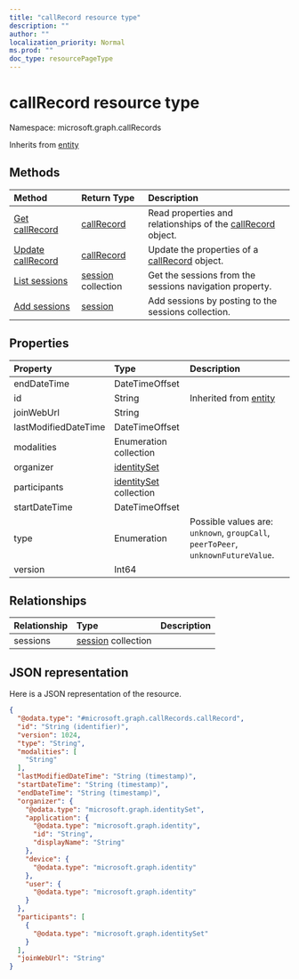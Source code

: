 ```yaml
---
title: "callRecord resource type"
description: ""
author: ""
localization_priority: Normal
ms.prod: ""
doc_type: resourcePageType
---
```


# callRecord resource type


Namespace: microsoft.graph.callRecords




Inherits from [entity](../resources/entity.md)

## Methods
|Method|Return Type|Description|
|:---|:---|:---|
|[Get callRecord](../api/callrecords-callrecord-get.md)|[callRecord](../resources/callrecords-callrecord.md)|Read properties and relationships of the [callRecord](../resources/callrecords-callrecord.md) object.|
|[Update callRecord](../api/callrecords-callrecord-update.md)|[callRecord](../resources/callrecords-callrecord.md)|Update the properties of a [callRecord](../resources/callrecords-callrecord.md) object.|
|[List sessions](../api/callrecords-callrecord-list-sessions.md)|[session](../resources/callrecords-session.md) collection|Get the sessions from the sessions navigation property.|
|[Add sessions](../api/callrecords-callrecord-post-sessions.md)|[session](../resources/callrecords-session.md)|Add sessions by posting to the sessions collection.|

## Properties
|Property|Type|Description|
|:---|:---|:---|
|endDateTime|DateTimeOffset||
|id|String| Inherited from [entity](../resources/callrecords-entity.md)|
|joinWebUrl|String||
|lastModifiedDateTime|DateTimeOffset||
|modalities|Enumeration collection||
|organizer|[identitySet](../resources/callrecords-identityset.md)||
|participants|[identitySet](../resources/callrecords-identityset.md) collection||
|startDateTime|DateTimeOffset||
|type|Enumeration| Possible values are: `unknown`, `groupCall`, `peerToPeer`, `unknownFutureValue`.|
|version|Int64||

## Relationships
|Relationship|Type|Description|
|:---|:---|:---|
|sessions|[session](../resources/callrecords-session.md) collection||

## JSON representation
Here is a JSON representation of the resource.
<!-- {
  "blockType": "resource",
  "keyProperty": "id",
  "@odata.type": "microsoft.graph.callRecords.callRecord",
  "baseType": "microsoft.graph.entity",
  "openType": false
}
-->
``` json
{
  "@odata.type": "#microsoft.graph.callRecords.callRecord",
  "id": "String (identifier)",
  "version": 1024,
  "type": "String",
  "modalities": [
    "String"
  ],
  "lastModifiedDateTime": "String (timestamp)",
  "startDateTime": "String (timestamp)",
  "endDateTime": "String (timestamp)",
  "organizer": {
    "@odata.type": "microsoft.graph.identitySet",
    "application": {
      "@odata.type": "microsoft.graph.identity",
      "id": "String",
      "displayName": "String"
    },
    "device": {
      "@odata.type": "microsoft.graph.identity"
    },
    "user": {
      "@odata.type": "microsoft.graph.identity"
    }
  },
  "participants": [
    {
      "@odata.type": "microsoft.graph.identitySet"
    }
  ],
  "joinWebUrl": "String"
}
```

